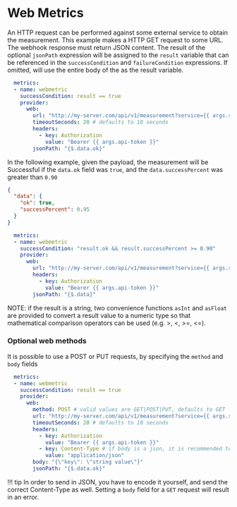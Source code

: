 # Web Metrics

An HTTP request can be performed against some external service to obtain the measurement. This example
makes a HTTP GET request to some URL. The webhook response must return JSON content. The result of
the optional `jsonPath` expression will be assigned to the `result` variable that can be referenced
in the `successCondition` and `failureCondition` expressions. If omitted, will use the entire body
of the as the result variable.

```yaml
  metrics:
  - name: webmetric
    successCondition: result == true
    provider:
      web:
        url: "http://my-server.com/api/v1/measurement?service={{ args.service-name }}"
        timeoutSeconds: 20 # defaults to 10 seconds
        headers:
          - key: Authorization
            value: "Bearer {{ args.api-token }}"
        jsonPath: "{$.data.ok}"
```

In the following example, given the payload, the measurement will be Successful if the `data.ok` field was `true`, and the `data.successPercent`
was greater than `0.90`

```json
{
  "data": {
    "ok": true,
    "successPercent": 0.95
  }
}
```

```yaml
  metrics:
  - name: webmetric
    successCondition: "result.ok && result.successPercent >= 0.90"
    provider:
      web:
        url: "http://my-server.com/api/v1/measurement?service={{ args.service-name }}"
        headers:
          - key: Authorization
            value: "Bearer {{ args.api-token }}"
        jsonPath: "{$.data}"
```

NOTE: if the result is a string, two convenience functions `asInt` and `asFloat` are provided
to convert a result value to a numeric type so that mathematical comparison operators can be used
(e.g. >, <, >=, <=).

### Optional web methods
It is possible to use a POST or PUT requests, by specifying the `method` and `body` fields

```yaml
  metrics:
  - name: webmetric
    successCondition: result == true
    provider:
      web:
        method: POST # valid values are GET|POST|PUT, defaults to GET
        url: "http://my-server.com/api/v1/measurement?service={{ args.service-name }}"
        timeoutSeconds: 20 # defaults to 10 seconds
        headers:
          - key: Authorization
            value: "Bearer {{ args.api-token }}"
          - key: Content-Type # if body is a json, it is recommended to set the Content-Type
            value: "application/json"
        body: "{\"key\": \"string value\"}"
        jsonPath: "{$.data.ok}"
```
  !!! tip
      In order to send in JSON, you have to encode it yourself, and send the correct Content-Type as well.
      Setting a `body` field for a `GET` request will result in an error.
